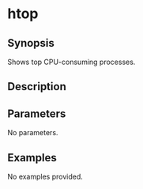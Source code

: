 # htop

## Synopsis

Shows top CPU-consuming processes.

## Description



## Parameters
No parameters.
## Examples
No examples provided.
